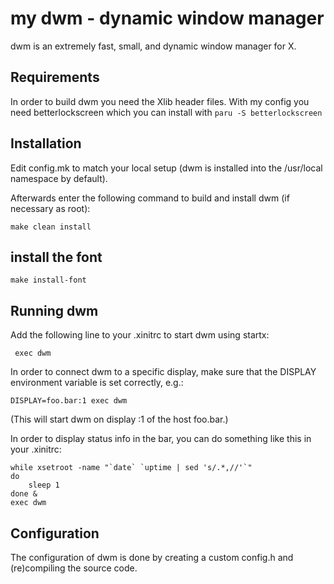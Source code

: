 # my dwm - dynamic window manager

dwm is an extremely fast, small, and dynamic window manager for X.


## Requirements

In order to build dwm you need the Xlib header files.
With my config you need betterlockscreen which you can install with `paru -S betterlockscreen`

## Installation

Edit config.mk to match your local setup (dwm is installed into
the /usr/local namespace by default).

Afterwards enter the following command to build and install dwm (if
necessary as root):
```
make clean install
```

## install the font

```
make install-font
```

## Running dwm

Add the following line to your .xinitrc to start dwm using startx:

```
 exec dwm
```

In order to connect dwm to a specific display, make sure that
the DISPLAY environment variable is set correctly, e.g.:
```
DISPLAY=foo.bar:1 exec dwm
```

(This will start dwm on display :1 of the host foo.bar.)

In order to display status info in the bar, you can do something
like this in your .xinitrc:
```
while xsetroot -name "`date` `uptime | sed 's/.*,//'`"
do
    sleep 1
done &
exec dwm
```

## Configuration

The configuration of dwm is done by creating a custom config.h
and (re)compiling the source code.
